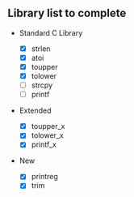 ## Library list to complete

-   Standard C Library

    -   [x] strlen
    -   [x] atoi
    -   [x] toupper
    -   [x] tolower
    -   [ ] strcpy
    -   [ ] printf

-   Extended

    -   [x] toupper_x
    -   [x] tolower_x
    -   [x] printf_x

-   New
    -   [x] printreg
    -   [x] trim
